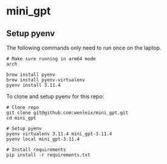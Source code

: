 # mini_gpt

## Setup pyenv
The following commands only need to run once on the laptop.
```
# Make sure running in arm64 mode
arch

brew install pyenv
brew install pyenv-virtualenv
pyenv install 3.11.4
```

To clone and setup pyenv for this repo:
```
# Clone repo
git clone git@github.com:wenleix/mini_gpt.git
cd mini_gpt

# Setup pyenv
pyenv virtualenv 3.11.4 mini_gpt-3.11.4
pyenv local mini_gpt-3.11.4

# Install requirements
pip install -r requirements.txt
```
